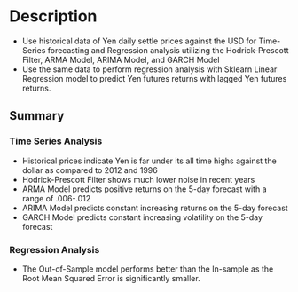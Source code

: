 # Description
* Use historical data of Yen daily settle prices against the USD for Time-Series forecasting and Regression analysis utilizing the Hodrick-Prescott Filter, ARMA Model, ARIMA Model, and GARCH Model
* Use the same data to perform regression analysis with Sklearn Linear Regression model to predict Yen futures returns with lagged Yen futures returns. 
## Summary
### Time Series Analysis
* Historical prices indicate Yen is far under its all time highs against the dollar as compared to 2012 and 1996
* Hodrick-Prescott Filter shows much lower noise in recent years
* ARMA Model predicts positive returns on the 5-day forecast with a range of .006-.012
* ARIMA Model predicts constant increasing returns on the 5-day forecast
* GARCH Model predicts constant increasing volatility on the 5-day forecast
### Regression Analysis
* The Out-of-Sample model performs better than the In-sample as the Root Mean Squared Error is significantly smaller.

